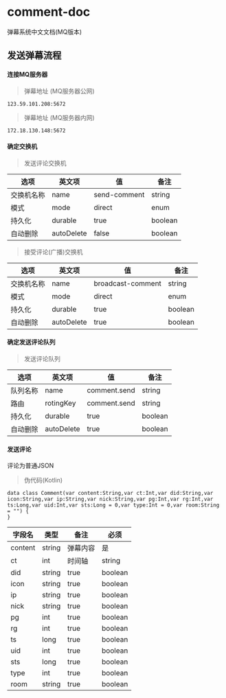 # comment-doc
弹幕系统中文文档(MQ版本)

## 发送弹幕流程

#### 连接MQ服务器

> 弹幕地址 (MQ服务器公网)
```
123.59.101.208:5672
```

> 弹幕地址 (MQ服务器内网)
```
172.18.130.148:5672
```

#### 确定交换机

> 发送评论交换机

| 选项           |     英文项     | 值                          |    备注  |
|---------------|----------------|-----------------------------|---------|
| 交换机名称     |      name      | send-comment               | string     |
| 模式          |     mode        |      direct                 | enum     |
| 持久化        |      durable    |           true              | boolean     |
| 自动删除       |    autoDelete  |          false               | boolean     |

> 接受评论(广播)交换机

| 选项           |       英文项        | 值                                   | 备注  |
|---------------|---------------------|-------------------------------------|---------|
| 交换机名称     |      name           |     broadcast-comment               | string  |
| 模式          |     mode            |              direct                 |  enum   |
| 持久化        |      durable        |           true                      |  boolean |
| 自动删除       |     autoDelete     |           true                      |  boolean |

#### 确定发送评论队列

> 发送评论队列

| 选项           |       英文项        | 值                                   | 备注  |
|---------------|---------------------|-------------------------------------|---------|
| 队列名称     |      name           |     comment.send               | string  |
| 路由          |     rotingKey            |      comment.send                       |  string   |
| 持久化        |      durable        |           true                      |  boolean |
| 自动删除       |     autoDelete     |           true                      |  boolean |

#### 发送评论

评论为普通JSON
> 伪代码(Kotlin)
```
data class Comment(var content:String,var ct:Int,var did:String,var icon:String,var ip:String,var nick:String,var pg:Int,var rg:Int,var ts:Long,var uid:Int,var sts:Long = 0,var type:Int = 0,var room:String = "") {
}
```


| 字段名         |        类型         | 备注                      | 必须  |
|---------------|---------------------|---------------------------|-------|
| content       |      string         |     弹幕内容               |  是   |
| ct            |      int            |     时间轴                      |  string   |
| did           |      string         |           true                      |  boolean |
| icon          |      string         |           true                      |  boolean |
| ip            |      string         |           true                      |  boolean |
| nick          |      string         |           true                      |  boolean |
| pg            |      int            |           true                      |  boolean |
| rg            |      int            |           true                      |  boolean |
| ts            |     long            |           true                      |  boolean |
| uid           |     int             |           true                      |  boolean |
| sts           |     long            |           true                      |  boolean |
| type          |     int             |           true                      |  boolean |
| room          |     string          |           true                      |  boolean |
